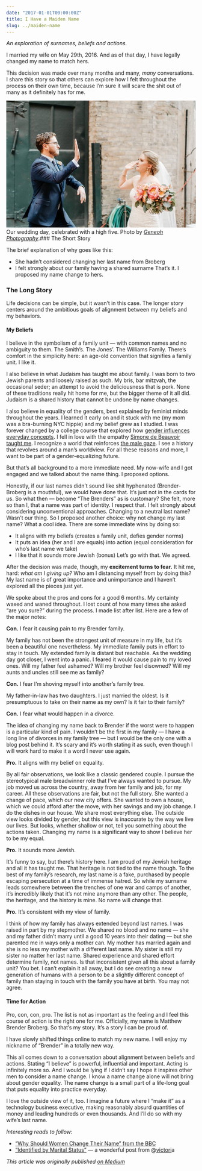 ```yaml
---
date: "2017-01-01T00:00:00Z"
title: I Have a Maiden Name
slug: ../maiden-name
---
```


  *An exploration of surnames, beliefs and actions.*

I married my wife on May 29th, 2016. And as of that day, I have legally changed my name to match hers.

This decision was made over many months and many, *many* conversations. I share this story so that others can explore how I felt throughout the process on their own time, because I’m sure it will scare the shit out of many as it definitely has for me.

![](/img/1*qT2LYROfezX77jMA9nUTRg.jpeg)Our wedding day, celebrated with a high five. Photo by [*Geneoh Photography*](http://geneoh.com/).### The Short Story

The brief explanation of why goes like this:

* She hadn’t considered changing her last name from Broberg
* I felt strongly about our family having a shared surname
That’s it. I proposed my name change to hers.

### The Long Story

Life decisions can be simple, but it wasn’t in this case. The longer story centers around the ambitious goals of alignment between my beliefs and my behaviors.

#### My Beliefs

I believe in the symbolism of a family unit — with common names and no ambiguity to them. The Smith’s. The Jones’. The Williams Family. There’s comfort in the simplicity here: an age-old convention that signifies a family unit. I like it.

I also believe in what Judaism has taught me about family. I was born to two Jewish parents and loosely raised as such. My bris, bar mitzvah, the occasional seder; an attempt to avoid the deliciousness that is pork. None of these traditions really hit home for me, but the bigger theme of it all did. Judaism is a shared history that cannot be undone by name changes.

I also believe in equality of the genders, best explained by feminist minds throughout the years. I learned it early on and it stuck with me (my mom was a bra-burning NYC hippie) and my belief grew as I studied. I was forever changed by a college course that explored how [gender influences everyday concepts](https://plato.stanford.edu/entries/feminism-epistemology/). I fell in love with the empathy [Simone de Beauvoir taught me](https://www.goodreads.com/author/quotes/5548.Simone_de_Beauvoir). I recognize a world that reinforces [the male gaze](https://en.wikipedia.org/wiki/Male_gaze). I see a history that revolves around a man’s worldview. For all these reasons and more, I want to be part of a gender-equalizing future.

But that’s all background to a more immediate need. My now-wife and I got engaged and we talked about the name thing. I proposed options.

Honestly, if our last names didn’t sound like shit hyphenated (Brender-Broberg is a mouthful), we would have done that. It’s just not in the cards for us. So what then — become “The Brenders” as is customary? She felt, more so than I, that a name was part of identity. I respect that. I felt strongly about considering unconventional approaches. Changing to a neutral last name? Wasn’t our thing. So I proposed another choice: why not change my last name? What a cool idea. There are some immediate wins by doing so:

* It aligns with my beliefs (creates a family unit, defies gender norms)
* It puts an idea (her and I are equals) into action (equal consideration for who’s last name we take)
* I like that it sounds more Jewish (bonus)
Let’s go with that. We agreed.

After the decision was made, though, my **excitement turns to fear.** It hit me, hard: *what am I giving up?* Who am I distancing myself from by doing this? My last name is of great importance and unimportance and I haven’t explored all the pieces just yet.

We spoke about the pros and cons for a good 6 months. My certainty waxed and waned throughout. I lost count of how many times she asked “are you sure?” during the process. I made list after list. Here are a few of the major notes:

**Con.** I fear it causing pain to my Brender family.

My family has not been the strongest unit of measure in my life, but it’s been a beautiful one nevertheless. My immediate family puts in effort to stay in touch. My extended family is distant but reachable. As the wedding day got closer, I went into a panic. I feared it would cause pain to my loved ones. Will my father feel ashamed? Will my brother feel disowned? Will my aunts and uncles still see me as family?

**Con.** I fear I’m shoving myself into another’s family tree.

My father-in-law has two daughters. I just married the oldest. Is it presumptuous to take on their name as my own? Is it fair to their family?

**Con.** I fear what would happen in a divorce.

The idea of changing my name back to Brender if the worst were to happen is a particular kind of pain. I wouldn’t be the first in my family — I have a long line of divorces in my family tree — but I would be the only one with a blog post behind it. It’s scary and it’s worth stating it as such, even though I will work hard to make it a word I never use again.

**Pro.** It aligns with my belief on equality.

By all fair observations, we look like a classic gendered couple. I pursue the stereotypical male breadwinner role that I’ve always wanted to pursue. My job moved us across the country, away from her family and job, for my career. All these observations are fair, but not the full story. She wanted a change of pace, which our new city offers. She wanted to own a house, which we could afford after the move, with her savings and my job change. I do the dishes in our house. We share most everything else. The outside view looks divided by gender, but this view is inaccurate by the way we live our lives. But looks, whether shallow or not, tell you something about the actions taken. Changing my name is a significant way to show I believe her to be my equal.

**Pro.** It sounds more Jewish.

It’s funny to say, but there’s history here. I am proud of my Jewish heritage and all it has taught me. That heritage is not tied to the name though. To the best of my family’s research, my last name is a fake, purchased by people escaping persecution at a time of immense hatred. So while my surname leads somewhere between the trenches of one war and camps of another, it’s incredibly likely that it’s not mine anymore than any other. The people, the heritage, and the history is mine. No name will change that.

**Pro.** It’s consistent with my view of family.

I think of how my family has always extended beyond last names. I was raised in part by my stepmother. We shared no blood and no name — she and my father didn’t marry until a good 10 years into their dating — but she parented me in ways only a mother can. My mother has married again and she is no less my mother with a different last name. My sister is still my sister no matter her last name. Shared experience and shared effort determine family, not names. Is that inconsistent given all this about a family unit? You bet. I can’t explain it all away, but I do see creating a new generation of humans with a person to be a slightly different concept of family than staying in touch with the family you have at birth. You may not agree.

#### Time for Action

Pro, con, con, pro. The list is not as important as the feeling and I feel this course of action is the right one for me. Officially, my name is Matthew Brender Broberg. So that’s my story. It’s a story I can be proud of.

I have slowly shifted things online to match my new name. I will enjoy my nickname of “Brender” in a totally new way.

This all comes down to a conversation about alignment between beliefs and actions. Stating “I believe” is powerful, influential and important. Acting is infinitely more so. And I would be lying if I didn’t say I hope it inspires other men to consider a name change. I know a name change alone will not bring about gender equality. The name change is a small part of a life-long goal that puts equality into practice everyday.

I love the outside view of it, too. I imagine a future where I “make it” as a technology business executive, making reasonably absurd quantities of money and leading hundreds or even thousands. And I’ll do so with my wife’s last name.

*Interesting reads to follow:*

* [“Why Should Women Change Their Name” from the BBC](http://www.bbc.com/news/magazine-29804450)
* [“Identified by Marital Status”](https://medium.com/@myvkit/identified-by-marital-status-outdated-and-sexist-or-courteous-and-respectful-2ffdaea25edd#.r8s4xff80) — a wonderful post from @[victori](https://medium.com/@myvkit?source=post_header_lockup)a

*This article was originally published [on Medium](https://medium.com/@mbbroberg)*